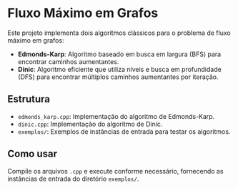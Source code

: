 # Fluxo Máximo em Grafos

Este projeto implementa dois algoritmos clássicos para o problema de fluxo máximo em grafos:

- **Edmonds-Karp**: Algoritmo baseado em busca em largura (BFS) para encontrar caminhos aumentantes.
- **Dinic**: Algoritmo eficiente que utiliza níveis e busca em profundidade (DFS) para encontrar múltiplos caminhos aumentantes por iteração.

## Estrutura

- `edmonds_karp.cpp`: Implementação do algoritmo de Edmonds-Karp.
- `dinic.cpp`: Implementação do algoritmo de Dinic.
- `exemplos/`: Exemplos de instâncias de entrada para testar os algoritmos.

## Como usar

Compile os arquivos `.cpp` e execute conforme necessário, fornecendo as instâncias de entrada do diretório `exemplos/`.
